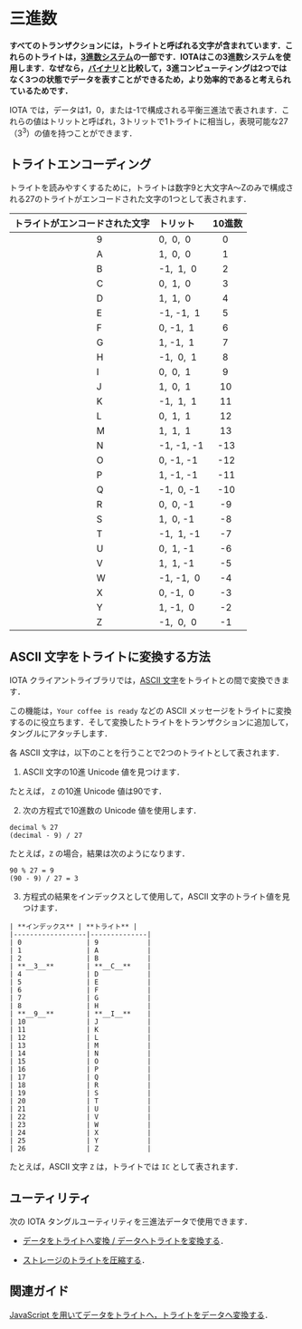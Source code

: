 # 三進数
<!-- # Ternary -->

**すべてのトランザクションには，トライトと呼ばれる文字が含まれています．これらのトライトは，[3進数システム](https://en.wikipedia.org/wiki/Ternary_numeral_system)の一部です．IOTAはこの3進数システムを使用します．なぜなら，[バイナリ](https://en.wikipedia.org/wiki/Binary_number)と比較して，3進コンピューティングは2つではなく3つの状態でデータを表すことができるため，より効率的であると考えられているためです．**
<!-- **All transactions contain characters called trytes. These trytes are part of the [ternary numeral system](https://en.wikipedia.org/wiki/Ternary_numeral_system). IOTA uses this system because, compared to [binary](https://en.wikipedia.org/wiki/Binary_number), ternary computing is considered to be more efficient as it can represent data in three states rather then just two.** -->

IOTA では，データは1，0，または-1で構成される平衡三進法で表されます．これらの値はトリットと呼ばれ，3トリットで1トライトに相当し，表現可能な27（3<sup>3</sup>）の値を持つことができます．
<!-- In IOTA, data is represented in balanced ternary, which consists of 1, 0, or -1. These values are called trits, and three of them are equal to one tryte, which can have 27 (3<sup>3</sup>) possible values. -->

## トライトエンコーディング
<!-- ## Tryte encoding -->

トライトを読みやすくするために，トライトは数字9と大文字A〜Zのみで構成される27のトライトがエンコードされた文字の1つとして表されます．
<!-- To make trytes easier to read, they are represented as one of 27 possible tryte-encoded characters, which consist of only the number 9 and the uppercase letters A-Z. -->

| **トライトがエンコードされた文字**  | **トリット** | **10進数** |
| :---------------------------------- | :----------- | :--------- |
|                                   9 | 0,  0,  0    |     0      |
|                                   A | 1,  0,  0    |     1      |
|                                   B | -1,  1,  0   |     2      |
|                                   C | 0,  1,  0    |     3      |
|                                   D | 1,  1,  0    |     4      |
|                                   E | -1, -1,  1   |     5      |
|                                   F | 0, -1,  1    |     6      |
|                                   G | 1, -1,  1    |     7      |
|                                   H | -1,  0,  1   |     8      |
|                                   I | 0,  0,  1    |     9      |
|                                   J | 1,  0,  1    |     10     |
|                                   K | -1,  1,  1   |     11     |
|                                   L | 0,  1,  1    |     12     |
|                                   M | 1,  1,  1    |     13     |
|                                   N | -1, -1, -1   |    -13     |
|                                   O | 0, -1, -1    |    -12     |
|                                   P | 1, -1, -1    |    -11     |
|                                   Q | -1,  0, -1   |    -10     |
|                                   R | 0,  0, -1    |    -9      |
|                                   S | 1,  0, -1    |    -8      |
|                                   T | -1,  1, -1   |    -7      |
|                                   U | 0,  1, -1    |    -6      |
|                                   V | 1,  1, -1    |    -5      |
|                                   W | -1, -1,  0   |    -4      |
|                                   X | 0, -1,  0    |    -3      |
|                                   Y | 1, -1,  0    |    -2      |
|                                   Z | -1,  0,  0   |    -1      |

## ASCII 文字をトライトに変換する方法
<!-- ## How ASCII characters are converted to trytes -->

IOTA クライアントライブラリでは，[ASCII 文字](https://en.wikipedia.org/wiki/ASCII)をトライトとの間で変換できます．
<!-- In the IOTA client libraries, you can convert [ASCII characters](https://en.wikipedia.org/wiki/ASCII) to and from trytes. -->

この機能は，`Your coffee is ready` などの ASCII メッセージをトライトに変換するのに役立ちます．そして変換したトライトをトランザクションに追加して，タングルにアタッチします．
<!-- This feature is useful for converting an ASCII message such as `Your coffee is ready` to trytes, which you can add to a transaction and attach to the Tangle. -->

各 ASCII 文字は，以下のことを行うことで2つのトライトとして表されます．
<!-- Each ASCII character is represented as 2 trytes by doing the following: -->

1. ASCII 文字の10進 Unicode 値を見つけます．
  <!-- 1. Find the decimal Unicode value of an ASCII character -->

  たとえば， `Z` の10進 Unicode 値は90です．
  <!-- For example, the decimal Unicode value of `Z` is 90. -->

2. 次の方程式で10進数の Unicode 値を使用します．
  <!-- 2. Use the decimal Unicode value in the following equations: -->

  ```
  decimal % 27
  (decimal - 9) / 27
  ```

  たとえば，`Z` の場合，結果は次のようになります．
  <!-- For example, for `Z`, the result would be -->

  ```
  90 % 27 = 9
  (90 - 9) / 27 = 3
  ```

3. 方程式の結果をインデックスとして使用して，ASCII 文字のトライト値を見つけます．
  <!-- 3. Use the results of the equations as indices to find the character's tryte value -->

    | **インデックス** | **トライト** |
    |------------------|--------------|
    | 0                | 9            |
    | 1                | A            |
    | 2                | B            |
    | **__3__**        | **__C__**    |
    | 4                | D            |
    | 5                | E            |
    | 6                | F            |
    | 7                | G            |
    | 8                | H            |
    | **__9__**        | **__I__**    |
    | 10               | J            |
    | 11               | K            |
    | 12               | L            |
    | 13               | M            |
    | 14               | N            |
    | 15               | O            |
    | 16               | P            |
    | 17               | Q            |
    | 18               | R            |
    | 19               | S            |
    | 20               | T            |
    | 21               | U            |
    | 22               | V            |
    | 23               | W            |
    | 24               | X            |
    | 25               | Y            |
    | 26               | Z            |

  たとえば，ASCII 文字 `Z` は，トライトでは `IC` として表されます．
  <!-- For example, the ASCII character `Z` is represented as `IC` in trytes. -->

## ユーティリティ
<!-- ## Utilities -->

次の IOTA タングルユーティリティを三進法データで使用できます．
<!-- You can use the following IOTA Tangle Utilities with ternary data: -->

- [データをトライトへ変換 / データへトライトを変換する](https://utils.iota.org/text-conversion)．
<!-- - [Convert data to/from trytes](https://utils.iota.org/text-conversion) -->

- [ストレージのトライトを圧縮する](https://utils.iota.org/compress)．
<!-- - [Compress trytes for storage](https://utils.iota.org/compress) -->

## 関連ガイド
<!-- ## Related guides -->

[JavaScript を用いてデータをトライトへ，トライトをデータへ変換する](root://client-libraries/0.1/how-to-guides/js/convert-data-to-trytes.md)．
<!-- [Convert data to/from trytes in JavaScript](root://client-libraries/0.1/how-to-guides/js/convert-data-to-trytes.md) -->
